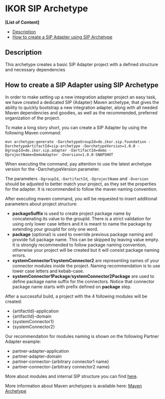 # IKOR SIP Archetype

**\[List of Content\]**

- [Description](#description)
- [How to create a SIP Adapter using SIP Archetype](#how-to-create-a-sip-adapter-using-sip-archetype)

## Description

This archetype creates a basic SIP Adapter project with a defined structure and necessary dependencies

## How to create a SIP Adapter using SIP Archetype

In order to make setting up a new integration adapter project an easy task, we have created a dedicated SIP (Adapter) Maven archetype, that gives the ability to quickly bootstrap a new integration adapter, along with all needed Maven dependencies and goodies, as well as the recommended, preferred organization of the project.

To make a long story short, you can create a SIP Adapter by using the following Maven command:

`mvn archetype:generate -DarchetypeGroupId=de.ikor.sip.foundation -DarchetypeArtifactId=sip-archetype -DarchetypeVersion=1.0.0 -DgroupId=de.ikor.sip.adapter -DartifactId=demo -DprojectName=DemoAdapter -Dversion=1.0.0-SNAPSHOT`

When executing the command, pay attention to use the latest archetype version for the -DarchetypeVersion parameter.

The parameters `-DgroupId`, `-DartifactId`, `-DprojectName` and `-Dversion` should be adjusted to better match your project,
as they set the properties for the adapter. It is recommended to follow the maven naming convention.

After executing maven command, you will be requested to insert additional parameters about project structure:

- **packageSuffix** is used to create project package name by concatenating its value to the groupId. There is a strict validation
  for using only lower case letters and it is meant to name the package by extending your groupId for only one word.
- **package** (optional) is used to override previous package naming and provide full package name. This can be skipped by leaving value empty.
  It is strongly recommended to follow package naming convention, otherwise your project will be created but it will consist
  package naming errors.
- **systemConnector1**/**systemConnector2** are representing names of your connector modules inside the project. Naming recommendation is to use lower case letters and kebab-case.
- **systemConnector1Package**/**systemConnector2Package** are used to define package name suffix for the connectors. Notice that
  connector package name starts with prefix defined on **package** step.

After a successful build, a project with the 4 following modules will be created:

- {artifactId}-application
- {artifactId}-domain
- {systemConnector1}
- {systemConnector2}

Our recommendation for modules naming is shown on the following Partner Adapter example:

- partner-adapter-application
- partner-adapter-domain
- partner-connector-{arbitrary connector1 name}
- partner-connector-{arbitrary connector2 name}

More about modules and internal SIP structure you can find [here](../README.md).

More information about Maven archetypes is available here:
[Maven Archetype](https://maven.apache.org/guides/introduction/introduction-to-archetypes.html)
